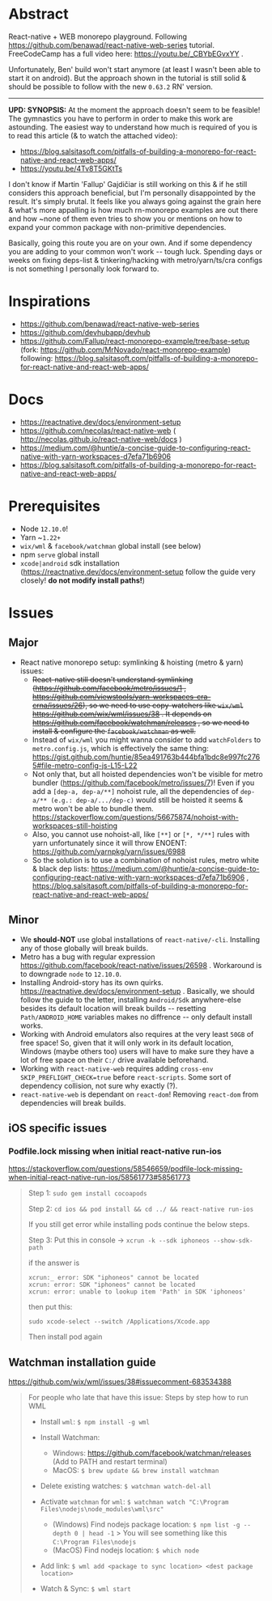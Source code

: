 # Abstract

React-native + WEB monorepo playground. Following https://github.com/benawad/react-native-web-series tutorial. FreeCodeCamp has a full video here: https://youtu.be/_CBYbEGvxYY .

Unfortunately, Ben' build won't start anymore (at least I wasn't been able to start it on android). But the approach shown in the tutorial is still solid & should be possible to follow with the new `0.63.2` RN' version.

---

**UPD: SYNOPSIS:** At the moment the approach doesn't seem to be feasible! The gymnastics you have to perform in order to make this work are astounding. The easiest way to understand how much is required of you is to read this article (& to watch the attached video):
- https://blog.salsitasoft.com/pitfalls-of-building-a-monorepo-for-react-native-and-react-web-apps/
- https://youtu.be/4Tv8T5GKtTs

I don't know if Martin 'Fallup' Gajdičiar is still working on this & if he still considers this approach beneficial, but I'm personally disappointed by the result.  It's simply brutal. It feels like you always going against the grain here & what's more appalling is how much rn-monorepo examples are out there and how ~none of them even tries to show you or mentions on how to expand your common package with non-primitive dependencies.

Basically, going this route you are on your own. And if some dependency you are adding to your common won't work -- tough luck. Spending days or weeks on fixing deps-list & tinkering/hacking with metro/yarn/ts/cra configs is not something I personally look forward to.

# Inspirations

- https://github.com/benawad/react-native-web-series
- https://github.com/devhubapp/devhub
- https://github.com/Fallup/react-monorepo-example/tree/base-setup (fork: https://github.com/MrNovado/react-monorepo-example) following: https://blog.salsitasoft.com/pitfalls-of-building-a-monorepo-for-react-native-and-react-web-apps/

# Docs

- https://reactnative.dev/docs/environment-setup
- https://github.com/necolas/react-native-web ( http://necolas.github.io/react-native-web/docs )
- https://medium.com/@huntie/a-concise-guide-to-configuring-react-native-with-yarn-workspaces-d7efa71b6906
- https://blog.salsitasoft.com/pitfalls-of-building-a-monorepo-for-react-native-and-react-web-apps/

# Prerequisites

- Node `12.10.0`!
- Yarn ~`1.22+`
- `wix/wml` & `facebook/watchman` global install (see below)
- npm `serve` global install
- `xcode|android` sdk installation (https://reactnative.dev/docs/environment-setup follow the guide very closely! __do not modify install paths!__)

# Issues

## Major

- React native monorepo setup: symlinking & hoisting (metro & yarn) issues:
  - ~~React-native still doesn't understand symlinking (https://github.com/facebook/metro/issues/1 , https://github.com/viewstools/yarn-workspaces-cra-crna/issues/26), so we need to use copy-watchers like `wix/wml` https://github.com/wix/wml/issues/38 . It depends on https://github.com/facebook/watchman/releases , so we need to install & configure the `facebook/watchman` as well.~~
  - Instead of `wix/wml` you might wanna consider to add `watchFolders` to `metro.config.js`, which is effectively the same thing: https://gist.github.com/huntie/85ea491763b444bfa1bdc8e997fc2765#file-metro-config-js-L15-L22
  - Not only that, but all hoisted dependencies won't be visible for metro bundler (https://github.com/facebook/metro/issues/7)! Even if you add a `[dep-a, dep-a/**]` nohoist rule, all the dependencies of `dep-a/** (e.g.: dep-a/.../dep-c)` would still be hoisted it seems & metro won't be able to bundle them. https://stackoverflow.com/questions/56675874/nohoist-with-workspaces-still-hoisting
  - Also, you cannot use nohoist-all, like `[**]` or `[*, */**]` rules with yarn unfortunately since it will throw ENOENT: https://github.com/yarnpkg/yarn/issues/6988
  - So the solution is to use a combination of nohoist rules, metro white & black dep lists: https://medium.com/@huntie/a-concise-guide-to-configuring-react-native-with-yarn-workspaces-d7efa71b6906 , https://blog.salsitasoft.com/pitfalls-of-building-a-monorepo-for-react-native-and-react-web-apps/

## Minor

- We __should-NOT__ use global installations of `react-native/-cli`. Installing any of those globally will break builds.
- Metro has a bug with regular expression https://github.com/facebook/react-native/issues/26598 . Workaround is to downgrade `node` to `12.10.0`.
- Installing Android-story has its own quirks. https://reactnative.dev/docs/environment-setup . Basically, we should follow the guide to the letter, installing `Android/Sdk` anywhere-else besides its default location will break builds -- resetting `Path/ANDROID_HOME` variables makes no diffrence -- only default install works.
- Working with Android emulators also requires at the very least `50GB` of free space! So, given that it will only work in its default location, Windows (maybe others too) users will have to make sure they have a lot of free space on their `C:/` drive available beforehand.
- Working with `react-native-web` requires adding `cross-env SKIP_PREFLIGHT_CHECK=true` before `react-scripts`. Some sort of dependency collision, not sure why exactly (?).
- `react-native-web` is dependant on `react-dom`! Removing `react-dom` from dependencies will break builds.

## iOS specific issues

### Podfile.lock missing when initial react-native run-ios

https://stackoverflow.com/questions/58546659/podfile-lock-missing-when-initial-react-native-run-ios/58561773#58561773 

> Step 1:
> `sudo gem install cocoapods`
>
> Step 2: 
> `cd ios && pod install && cd ../ && react-native run-ios`
>
> If you still get error while installing pods continue the below steps.
> 
> Step 3: Put this in console ->
> `xcrun -k --sdk iphoneos --show-sdk-path`
>
> if the answer is
> ```
> xcrun:_ error: SDK "iphoneos" cannot be located
> xcrun: error: SDK "iphoneos" cannot be located
> xcrun: error: unable to lookup item 'Path' in SDK 'iphoneos'
> ```
> then put this:
> 
> `sudo xcode-select --switch /Applications/Xcode.app`
>
> Then install pod again

## Watchman installation guide

https://github.com/wix/wml/issues/38#issuecomment-683534388

> For people who late that have this issue:
> Steps by step how to run WML
> 
> * Install `wml`: `$ npm install -g wml`
> * Install Watchman:
>   
>   * Windows: https://github.com/facebook/watchman/releases (Add to PATH and restart terminal)
>   * MacOS: `$ brew update && brew install watchman`
> * Delete existing watches: `$ watchman watch-del-all`
> * Activate `watchman` for `wml`: `$ watchman watch "C:\Program Files\nodejs\node_modules\wml\src"`
>   
>   * (Windows) Find nodejs package location: `$ npm list -g --depth 0 | head -1` > You will see something like this `C:\Program Files\nodejs`
>   * (MacOS) Find nodejs location: `$ which node`
> * Add link: `$ wml add <package to sync location> <dest package location>`
> * Watch & Sync: `$ wml start`
